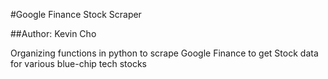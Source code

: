 #Google Finance Stock Scraper 

##Author: Kevin Cho

Organizing functions in python to scrape Google Finance to get Stock data for various blue-chip tech stocks
